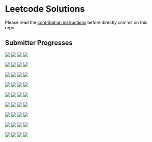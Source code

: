 # Leetcode Solutions
Please read the [contribution instructions](https://github.com/leetcode-study-group/leetcode-solutions/wiki) before directly commit on this repo.

## Submitter Progresses

![](https://img.shields.io/badge/Progress-035%20%2F%20310-ff1c00.svg) ![](https://img.shields.io/badge/Recent-150-00ff00.svg) ![](https://img.shields.io/badge/Total-163-ff69b4.svg) ![](https://img.shields.io/badge/Name-Jrui-lightgrey.svg) 

![](https://img.shields.io/badge/Progress-037%20%2F%20310-ff1e00.svg) ![](https://img.shields.io/badge/Recent-047-00ff00.svg) ![](https://img.shields.io/badge/Total-051-ff69b4.svg) ![](https://img.shields.io/badge/Name-olaolaola-lightgrey.svg) 

![](https://img.shields.io/badge/Progress-128%20%2F%20310-ff6900.svg) ![](https://img.shields.io/badge/Recent-030-48da00.svg) ![](https://img.shields.io/badge/Total-195-ff69b4.svg) ![](https://img.shields.io/badge/Name-Joshuawong-lightgrey.svg) 

![](https://img.shields.io/badge/Progress-033%20%2F%20310-ff1b00.svg) ![](https://img.shields.io/badge/Recent-030-48da00.svg) ![](https://img.shields.io/badge/Total-047-ff69b4.svg) ![](https://img.shields.io/badge/Name-zhouyuanquaner-lightgrey.svg) 

![](https://img.shields.io/badge/Progress-124%20%2F%20310-ff6600.svg) ![](https://img.shields.io/badge/Recent-028-65cc00.svg) ![](https://img.shields.io/badge/Total-232-ff69b4.svg) ![](https://img.shields.io/badge/Name-yanyatongzh-lightgrey.svg) 

![](https://img.shields.io/badge/Progress-016%20%2F%20310-ff0d00.svg) ![](https://img.shields.io/badge/Recent-027-74c400.svg) ![](https://img.shields.io/badge/Total-057-ff69b4.svg) ![](https://img.shields.io/badge/Name-robturtle-lightgrey.svg) 

![](https://img.shields.io/badge/Progress-002%20%2F%20310-ff0100.svg) ![](https://img.shields.io/badge/Recent-003-ff1500.svg) ![](https://img.shields.io/badge/Total-003-ff69b4.svg) ![](https://img.shields.io/badge/Name-brucegx-lightgrey.svg) 

![](https://img.shields.io/badge/Progress-003%20%2F%20310-ff0200.svg) ![](https://img.shields.io/badge/Recent-001-ff0700.svg) ![](https://img.shields.io/badge/Total-006-ff69b4.svg) ![](https://img.shields.io/badge/Name-zhuwhr-lightgrey.svg) 

![](https://img.shields.io/badge/Progress-067%20%2F%20310-ff3700.svg) ![](https://img.shields.io/badge/Recent-000-ff0000.svg) ![](https://img.shields.io/badge/Total-094-ff69b4.svg) ![](https://img.shields.io/badge/Name-haolin.ju-lightgrey.svg) 

